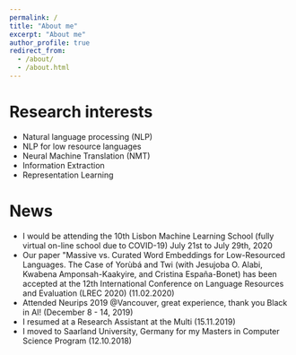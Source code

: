 ```yaml
---
permalink: /
title: "About me"
excerpt: "About me"
author_profile: true
redirect_from: 
  - /about/
  - /about.html
---
```


Research interests
======
* Natural language processing (NLP)
* NLP for low resource languages
* Neural Machine Translation (NMT)
* Information Extraction 
* Representation Learning

News
======
* I would be attending the 10th Lisbon Machine Learning School (fully virtual on-line school due to COVID-19) July 21st to July 29th, 2020
* Our paper "Massive vs. Curated Word Embeddings for Low-Resourced Languages. The Case of Yorùbá and Twi (with Jesujoba O. Alabi, Kwabena Amponsah-Kaakyire, and Cristina España-Bonet) has been accepted at the 12th International Conference on Language Resources and Evaluation (LREC 2020) (11.02.2020) 
* Attended Neurips 2019 @Vancouver, great experience, thank you Black in AI! (December 8 - 14, 2019) 
* I resumed at a Research Assistant at the Multi (15.11.2019)
* I moved to Saarland University, Germany for my Masters in Computer Science Program (12.10.2018)

